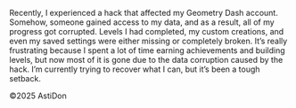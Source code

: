 Recently, I experienced a hack that affected my Geometry Dash account. Somehow, someone gained access to my data, and as a result, all of my progress got corrupted. Levels I had completed, my custom creations, and even my saved settings were either missing or completely broken. It’s really frustrating because I spent a lot of time earning achievements and building levels, but now most of it is gone due to the data corruption caused by the hack. I’m currently trying to recover what I can, but it’s been a tough setback.

©2025 AstiDon
